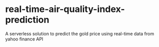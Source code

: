 # real-time-air-quality-index-prediction
A serverless solution to predict the gold price using real-time data from yahoo finance API
